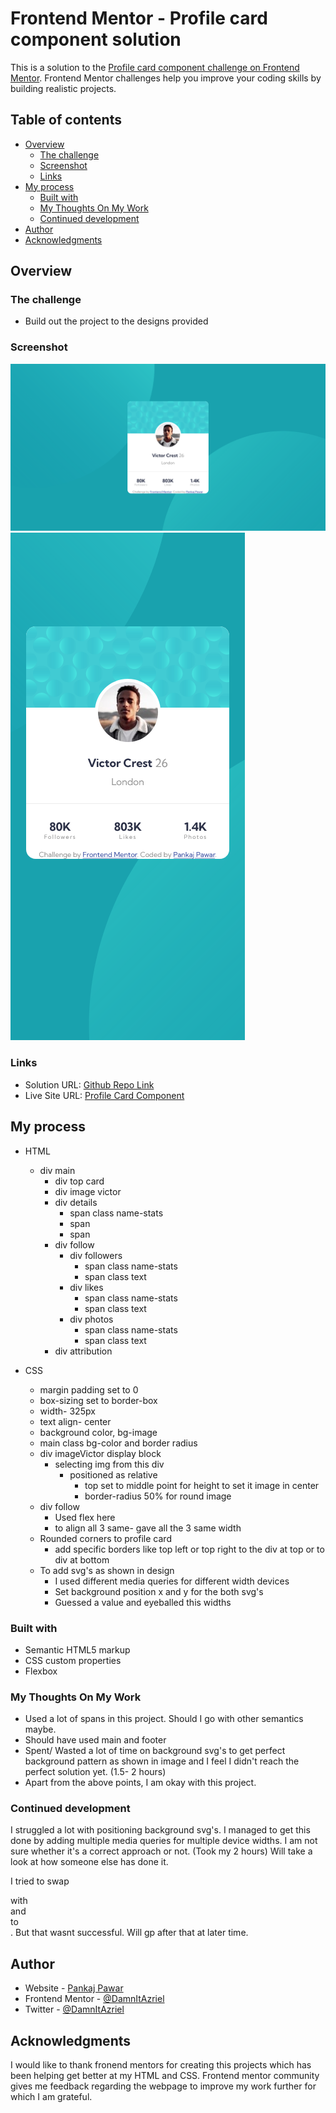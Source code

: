 # Frontend Mentor - Profile card component solution

This is a solution to the [Profile card component challenge on Frontend Mentor](https://www.frontendmentor.io/challenges/profile-card-component-cfArpWshJ). Frontend Mentor challenges help you improve your coding skills by building realistic projects. 

## Table of contents

- [Overview](#overview)
  - [The challenge](#the-challenge)
  - [Screenshot](#screenshot)
  - [Links](#links)
- [My process](#my-process)
  - [Built with](#built-with)
  - [My Thoughts On My Work](#my-thoughts-on-my-work)
  - [Continued development](#continued-development)
- [Author](#author)
- [Acknowledgments](#acknowledgments)

## Overview

### The challenge

- Build out the project to the designs provided

### Screenshot
![](./frontend-mentor-profile-card-component-desktop.png)
![](./frontend-mentor-profile-card-component-mobile.png)

### Links

- Solution URL: [Github Repo Link](https://github.com/DamnItAzriel/profile-card-component)
- Live Site URL: [Profile Card Component](https://profile-card-component-taupe-one.vercel.app/)

## My process
- HTML
  - div main
    - div top card
    - div image victor
    - div details
      - span class name-stats
      - span
      - span
    - div follow
      - div followers
        - span class name-stats
        - span class text
      - div likes
        - span class name-stats
        - span class text
      - div photos
        - span class name-stats
        - span class text
    - div attribution

- CSS
  - margin padding set to 0
  - box-sizing set to border-box
  - width- 325px
  - text align- center
  - background color, bg-image
  - main class bg-color and border radius
  - div imageVictor display block
    - selecting img from this div
      - positioned as relative
        - top set to middle point for height to set it image in center
        - border-radius 50% for round image
  - div follow
    - Used flex here
    - to align all 3 same- gave all the 3 same width
  - Rounded corners to profile card
    - add specific borders like top left or top right to the div at top or to div at bottom
  - To add svg's as shown in design
    - I used different media queries for different width devices
    - Set background position x and y for the both svg's
    - Guessed a value and eyeballed this widths  

### Built with

- Semantic HTML5 markup
- CSS custom properties
- Flexbox

### My Thoughts On My Work
- Used a lot of spans in this project. Should I go with other semantics maybe.
- Should have used main and footer
- Spent/ Wasted a lot of time on background svg's to get perfect background pattern as shown in image and I feel I didn't reach the perfect solution yet. (1.5- 2 hours)
- Apart from the above points, I am okay with this project.

### Continued development

I struggled a lot with positioning background svg's. I managed to get this done by adding multiple media queries for multiple device widths. I am not sure whether it's a correct approach or not. (Took my 2 hours)
Will take a look at how someone else has done it.

I tried to swap <div class="main"> with <main> and <div class="attribution"> to <footer>. But that wasnt successful. Will gp after that at later time.

## Author

- Website - [Pankaj Pawar](https://www.twitter.com/DamnItAzriel)
- Frontend Mentor - [@DamnItAzriel](https://www.frontendmentor.io/profile/DamnItAzriel)
- Twitter - [@DamnItAzriel](https://www.twitter.com/DamnItAzriel)

## Acknowledgments

I would like to thank fronend mentors for creating this projects which has been helping get better at my HTML and CSS. Frontend mentor community gives me feedback regarding the webpage to improve my work further for which I am grateful.
